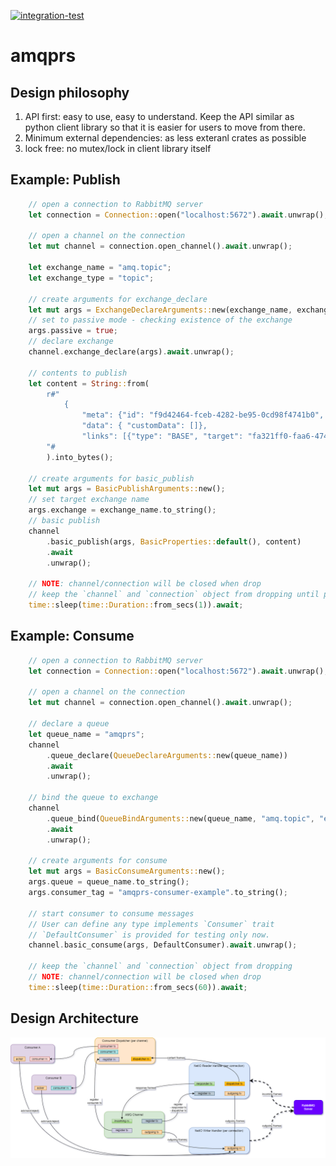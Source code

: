 [![integration-test](https://github.com/gftea/amqprs/actions/workflows/rust.yml/badge.svg)](https://github.com/gftea/amqprs/actions/workflows/rust.yml)

# amqprs

## Design philosophy
1. API first: easy to use, easy to understand. Keep the API similar as python client library so that it is easier for users to move from there.
2. Minimum external dependencies: as less exteranl crates as possible
3. lock free: no mutex/lock in client library itself 


## Example: Publish
```rust
    // open a connection to RabbitMQ server
    let connection = Connection::open("localhost:5672").await.unwrap();

    // open a channel on the connection
    let mut channel = connection.open_channel().await.unwrap();

    let exchange_name = "amq.topic";
    let exchange_type = "topic";

    // create arguments for exchange_declare
    let mut args = ExchangeDeclareArguments::new(exchange_name, exchange_type);
    // set to passive mode - checking existence of the exchange
    args.passive = true;
    // declare exchange 
    channel.exchange_declare(args).await.unwrap();

    // contents to publish 
    let content = String::from(
        r#"
            {
                "meta": {"id": "f9d42464-fceb-4282-be95-0cd98f4741b0", "type": "PublishTester", "version": "4.0.0", "time": 1640035100149},
                "data": { "customData": []}, 
                "links": [{"type": "BASE", "target": "fa321ff0-faa6-474e-aa1d-45edf8c99896"}]}
        "#
        ).into_bytes();
    
    // create arguments for basic_publish
    let mut args = BasicPublishArguments::new();
    // set target exchange name 
    args.exchange = exchange_name.to_string();
    // basic publish
    channel
        .basic_publish(args, BasicProperties::default(), content)
        .await
        .unwrap();
    
    // NOTE: channel/connection will be closed when drop
    // keep the `channel` and `connection` object from dropping until publish is done
    time::sleep(time::Duration::from_secs(1)).await;
```


## Example: Consume
```rust
    // open a connection to RabbitMQ server
    let connection = Connection::open("localhost:5672").await.unwrap();

    // open a channel on the connection
    let mut channel = connection.open_channel().await.unwrap();

    // declare a queue
    let queue_name = "amqprs";
    channel
        .queue_declare(QueueDeclareArguments::new(queue_name))
        .await
        .unwrap();

    // bind the queue to exchange
    channel
        .queue_bind(QueueBindArguments::new(queue_name, "amq.topic", "eiffel.#"))
        .await
        .unwrap();

    // create arguments for consume
    let mut args = BasicConsumeArguments::new();
    args.queue = queue_name.to_string();
    args.consumer_tag = "amqprs-consumer-example".to_string();

    // start consumer to consume messages
    // User can define any type implements `Consumer` trait
    // `DefaultConsumer` is provided for testing only now.
    channel.basic_consume(args, DefaultConsumer).await.unwrap();

    // keep the `channel` and `connection` object from dropping
    // NOTE: channel/connection will be closed when drop
    time::sleep(time::Duration::from_secs(60)).await;
```

## Design Architecture
![Lock-free Design](amqp-chosen_design.drawio.png) 